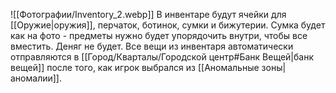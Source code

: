 ![[Фотографии/Inventory_2.webp]]
В инвентаре будут ячейки для [[Оружие|оружия]], перчаток, ботинок, сумки и бижутерии.
Сумка будет как на фото - предметы нужно будет упорядочить внутри, чтобы все вместить. Деняг не будет. Все вещи из инвентаря автоматически отправляются в [[Город/Кварталы/Городской центр#Банк Вещей|банк вещей]] после того, как игрок выбрался из [[Аномальные зоны|аномалии]]. 